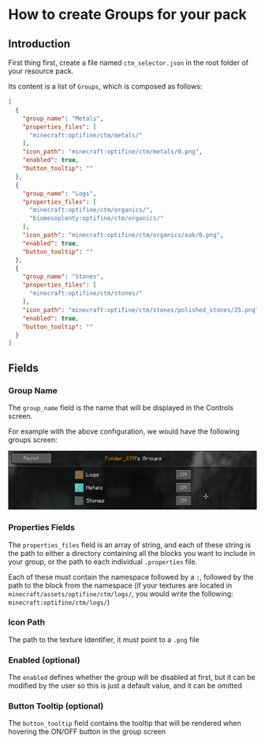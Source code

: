 # How to create Groups for your pack

## Introduction

First thing first, create a file named `ctm_selector.json` in the root folder of your resource pack.

Its content is a list of `Groups`, which is composed as follows:

```json
[
  {
    "group_name": "Metals",
    "properties_files": [
      "minecraft:optifine/ctm/metals/"
    ],
    "icon_path": "minecraft:optifine/ctm/metals/0.png",
    "enabled": true,
    "button_tooltip": ""
  },
  {
    "group_name": "Logs",
    "properties_files": [
      "minecraft:optifine/ctm/organics/",
      "biomesoplenty:optifine/ctm/organics/"
    ],
    "icon_path": "minecraft:optifine/ctm/organics/oak/0.png",
    "enabled": true,
    "button_tooltip": ""
  },
  {
    "group_name": "Stones",
    "properties_files": [
      "minecraft:optifine/ctm/stones/"
    ],
    "icon_path": "minecraft:optifine/ctm/stones/polished_stones/25.png",
    "enabled": true,
    "button_tooltip": ""
  }
]
```

## Fields

### Group Name

The `group_name` field is the name that will be displayed in the Controls screen.

For example with the above configuration, we would have the following groups screen:

![groups_names](groups_names.png)

### Properties Fields

The `properties_files` field is an array of string, and each of these string is the path to
either a directory containing all the blocks you want to include in your group, or the path
to each individual `.properties` file.

Each of these must contain the namespace followed by a `:`, followed by the path to the block
from the namespace (if your textures are located in `minecraft/assets/optifine/ctm/logs/`,
you would write the following: `minecraft:optifine/ctm/logs/`)

### Icon Path

The path to the texture Identifier, it must point to a `.png` file

### Enabled (optional)

The `enabled` defines whether the group will be disabled at first, but it can be modified by
the user so this is just a default value, and it can be omitted

### Button Tooltip (optional)

The `button_tooltip` field contains the tooltip that will be rendered when hovering the ON/OFF
button in the group screen
